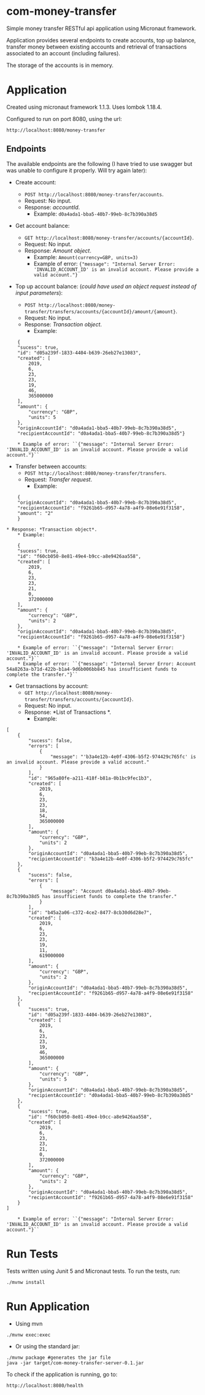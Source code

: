# com-money-transfer
Simple money transfer RESTful api application using Micronaut framework.

Application provides several endpoints to create accounts, top up balance, transfer money between existing accounts and retrieval of transactions associated to an account (including failures).

The storage of the accounts is in memory.

# Application

Created using micronaut framework 1.1.3. Uses lombok 1.18.4.

Configured to run on port 8080, using the url:

```
http://localhost:8080/money-transfer
```
## Endpoints

The available endpoints are the following (I have tried to use swagger but was unable to configure it properly. Will try again later):

* Create account:
    * ``POST http://localhost:8080/money-transfer/accounts``.
    * Request: No input.
    * Response: *accountId*.
        * Example: ``d0a4ada1-bba5-40b7-99eb-8c7b390a38d5``

* Get account balance:
    * ``GET http://localhost:8080/money-transfer/accounts/{accountId}``.
    * Request: No input.
    * Response: *Amount object*.
        * Example: ``Amount(currency=GBP, units=3)``
        * Example of error: ``{"message": "Internal Server Error: 'INVALID_ACCOUNT_ID' is an invalid account. Please provide a valid account."}``

* Top up account balance: (_could have used an object request instead of input parameters_):
    * ``POST http://localhost:8080/money-transfer/transfers/accounts/{accountId}/amount/{amount}``.
    * Request: No input.
    * Response: *Transaction object*.
       * Example:

```
    {
    "sucess": true,
    "id": "d05a239f-1833-4404-b639-26eb27e13083",
    "created": [
        2019,
        6,
        23,
        23,
        19,
        46,
        365000000
    ],
    "amount": {
        "currency": "GBP",
        "units": 5
    },
    "originAccountId": "d0a4ada1-bba5-40b7-99eb-8c7b390a38d5",
    "recipientAccountId": "d0a4ada1-bba5-40b7-99eb-8c7b390a38d5"}
```
        * Example of error: ``{"message": "Internal Server Error: 'INVALID_ACCOUNT_ID' is an invalid account. Please provide a valid account."}``

* Transfer between accounts:
    * ``POST http://localhost:8080/money-transfer/transfers``.
    * Request: *Transfer request*.
        * Example:

```
    {
	"originAccountId": "d0a4ada1-bba5-40b7-99eb-8c7b390a38d5",
	"recipientAccountId": "f9261b65-d957-4a78-a4f9-08e6e91f3158",
	"amount": "2"
	}
```


    * Response: *Transaction object*.
        * Example:

```
    {
    "sucess": true,
    "id": "f60cb050-8e81-49e4-b9cc-a8e9426aa558",
    "created": [
        2019,
        6,
        23,
        23,
        21,
        0,
        372000000
    ],
    "amount": {
        "currency": "GBP",
        "units": 2
    },
    "originAccountId": "d0a4ada1-bba5-40b7-99eb-8c7b390a38d5",
    "recipientAccountId": "f9261b65-d957-4a78-a4f9-08e6e91f3158"}
```
        * Example of error: ``{"message": "Internal Server Error: 'INVALID_ACCOUNT_ID' is an invalid account. Please provide a valid account."}``
        * Example of error: ``{"message": "Internal Server Error: Account 54a8263a-b71d-422b-b1a4-9d6b006bb845 has insufficient funds to complete the transfer."}``


* Get transactions by account:
    * `GET http://localhost:8080/money-transfer/transfers/accounts/{accountId}`.
    * Request: No input.
    * Response: *List of Transactions *.
        * Example:

```
[
    {
        "sucess": false,
        "errors": [
            {
                "message": "'b3a4e12b-4e0f-4306-b5f2-974429c765fc' is an invalid account. Please provide a valid account."
            }
        ],
        "id": "965a80fe-a211-418f-b81a-0b1bc9fec1b3",
        "created": [
            2019,
            6,
            23,
            23,
            18,
            54,
            365000000
        ],
        "amount": {
            "currency": "GBP",
            "units": 2
        },
        "originAccountId": "d0a4ada1-bba5-40b7-99eb-8c7b390a38d5",
        "recipientAccountId": "b3a4e12b-4e0f-4306-b5f2-974429c765fc"
    },
    {
        "sucess": false,
        "errors": [
            {
                "message": "Account d0a4ada1-bba5-40b7-99eb-8c7b390a38d5 has insufficient funds to complete the transfer."
            }
        ],
        "id": "b45a2a06-c372-4ce2-8477-8cb30d6d28e7",
        "created": [
            2019,
            6,
            23,
            23,
            19,
            11,
            619000000
        ],
        "amount": {
            "currency": "GBP",
            "units": 2
        },
        "originAccountId": "d0a4ada1-bba5-40b7-99eb-8c7b390a38d5",
        "recipientAccountId": "f9261b65-d957-4a78-a4f9-08e6e91f3158"
    },
    {
        "sucess": true,
        "id": "d05a239f-1833-4404-b639-26eb27e13083",
        "created": [
            2019,
            6,
            23,
            23,
            19,
            46,
            365000000
        ],
        "amount": {
            "currency": "GBP",
            "units": 5
        },
        "originAccountId": "d0a4ada1-bba5-40b7-99eb-8c7b390a38d5",
        "recipientAccountId": "d0a4ada1-bba5-40b7-99eb-8c7b390a38d5"
    },
    {
        "sucess": true,
        "id": "f60cb050-8e81-49e4-b9cc-a8e9426aa558",
        "created": [
            2019,
            6,
            23,
            23,
            21,
            0,
            372000000
        ],
        "amount": {
            "currency": "GBP",
            "units": 2
        },
        "originAccountId": "d0a4ada1-bba5-40b7-99eb-8c7b390a38d5",
        "recipientAccountId": "f9261b65-d957-4a78-a4f9-08e6e91f3158"
    }
]
```

        * Example of error: ``{"message": "Internal Server Error: 'INVALID_ACCOUNT_ID' is an invalid account. Please provide a valid account."}``

# Run Tests

Tests written using Junit 5 and Micronaut tests. To run the tests, run:

```
./mvnw install
```

# Run Application

* Using mvn

```
./mvnw exec:exec
```

* Or using the standard jar:

```
./mvnw package #generates the jar file
java -jar target/com-money-transfer-server-0.1.jar
```

To check if the application is running, go to:

```
http://localhost:8080/health
```
